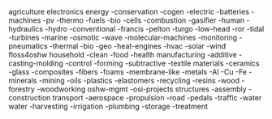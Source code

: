 agriculture
electronics
energy
  -conservation
    -cogen
  -electric
    -batteries
    -machines
    -pv
    -thermo
  -fuels
    -bio
    -cells
    -combustion
    -gasifier
  -human
  -hydraulics
  -hydro
    -conventional
      -francis
      -pelton
      -turgo
    -low-head
      -ror
      -tidal
      -turbines
  -marine
    -osmotic
    -wave
  -molecular-machines
  -monitoring
  -pneumatics
  -thermal
    -bio
    -geo
    -heat-engines
    -hvac
    -solar
  -wind
floss4oshw
household
  -clean
  -food
  -health
manufacturing
  -additive
  -casting-molding
  -control
  -forming
  -subtractive
  -textile
materials
  -ceramics
    -glass
  -composites
  -fibers
  -foams
  -membrane-like
  -metals
    -Al
    -Cu
    -Fe
  -minerals
    -mining
  -oils
  -plastics
    -elastomers
  -recycling
  -resins
  -wood
    -forestry
    -woodworking
oshw-mgmt
  -osi-projects
structures
  -assembly
  -construction
transport
  -aerospace
  -propulsion
  -road
    -pedals
  -traffic
  -water
water
  -harvesting
  -irrigation
  -plumbing
  -storage
  -treatment
